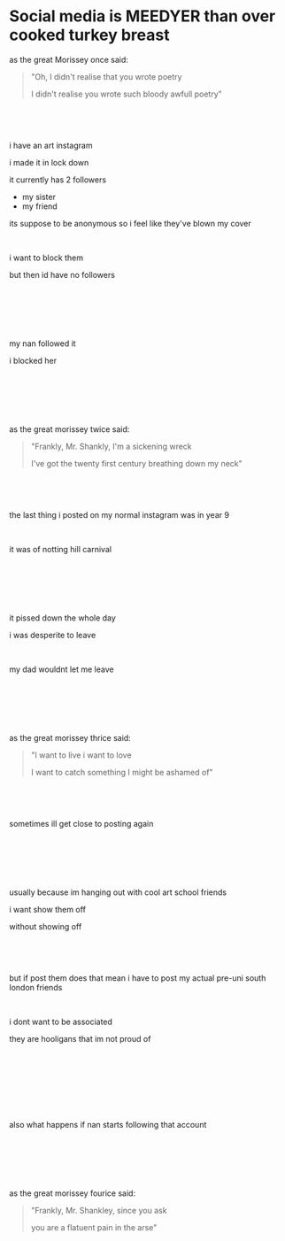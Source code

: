 # Social media is MEEDYER than over cooked turkey breast
as the great Morissey once said:

>"Oh, I didn't realise that you wrote poetry
>
>I didn't realise you wrote such bloody awfull poetry"

<p>&nbsp;</p>
<p>&nbsp;</p>

i have an art instagram

i made it in lock down

it currently has 2 followers

* my sister
* my friend

its suppose to be anonymous so i feel like they've blown my cover

<p>&nbsp;</p>

i want to block them

but then id have no followers

<p>&nbsp;</p>
 <p>&nbsp;</p>
 <p>&nbsp;</p>
   

my nan followed it

i blocked her

<p>&nbsp;</p>
<p>&nbsp;</p>
<p>&nbsp;</p>

as the great morissey twice said:

>"Frankly, Mr. Shankly, I'm a sickening wreck
>
>I've got the twenty first century breathing down my neck"

<p>&nbsp;</p>
<p>&nbsp;</p>

the last thing i posted on my normal instagram was in year 9

<p>&nbsp;</p>

it was of notting hill carnival

<p>&nbsp;</p>
<p>&nbsp;</p>
<p>&nbsp;</p>

it pissed down the whole day

i was desperite to leave

<p>&nbsp;</p>

my dad wouldnt let me leave

<p>&nbsp;</p>
<p>&nbsp;</p>
<p>&nbsp;</p>

as the great morissey thrice said:
>"I want to live i want to love
>
>I want to catch something I might be ashamed of"

<p>&nbsp;</p>
<p>&nbsp;</p>

sometimes ill get close to posting again

<p>&nbsp;</p>
<p>&nbsp;</p>
<p>&nbsp;</p>

usually because im hanging out with cool art school friends

i want show them off

without showing off

<p>&nbsp;</p>
<p>&nbsp;</p>

but if post them does that mean i have to post my actual pre-uni south london friends

<p>&nbsp;</p>

i dont want to be associated

they are hooligans that im not proud of

<p>&nbsp;</p>
<p>&nbsp;</p>
<p>&nbsp;</p>
<p>&nbsp;</p>

also what happens if nan starts following that account

<p>&nbsp;</p>
<p>&nbsp;</p>
<p>&nbsp;</p>

as the great morissey fourice said:

>"Frankly, Mr. Shankley, since you ask
>
>you are a flatuent pain in the arse"
